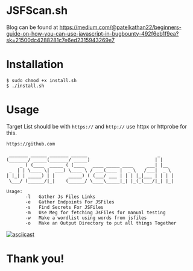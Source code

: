 # JSFScan.sh
Blog can be found at https://medium.com/@patelkathan22/beginners-guide-on-how-you-can-use-javascript-in-bugbounty-492f6eb1f9ea?sk=21500dc4288281c7e6ed2315943269e7

# Installation
```
$ sudo chmod +x install.sh
$ ./install.sh
```
# Usage
Target List should be with `https://` and `http://` use httpx or httprobe for this.
```
https://github.com
```


```
 _______ ______ _______ ______                          _     
(_______/ _____(_______/ _____)                        | |    
     _ ( (____  _____ ( (____   ____ _____ ____     ___| |__  
 _  | | \____ \|  ___) \____ \ / ___(____ |  _ \   /___|  _ \ 
| |_| | _____) | |     _____) ( (___/ ___ | | | |_|___ | | | |
 \___/ (______/|_|    (______/ \____\_____|_| |_(_(___/|_| |_|
                                                              
Usage: 
       -l   Gather Js Files Links
       -e   Gather Endpoints For JSFiles
       -s   Find Secrets For JSFiles
       -m   Use Meg for fetching JsFiles for manual testing
       -w   Make a wordlist using words from jsfiles
       -o   Make an Output Directory to put all things Together

```
[![asciicast](https://asciinema.org/a/z2DrdjRgVMhr4wF0BhigaF6uN.svg)](https://asciinema.org/a/z2DrdjRgVMhr4wF0BhigaF6uN)

# Thank you!
